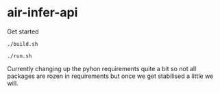 # air-infer-api

Get started

```./build.sh```

```./run.sh```

Currently changing up the pyhon requirements quite a bit so not all packages are rozen in requirements but once we get stabilised a little we will.
